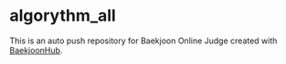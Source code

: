 # algorythm_all
This is an auto push repository for Baekjoon Online Judge created with [BaekjoonHub](https://github.com/BaekjoonHub/BaekjoonHub).
